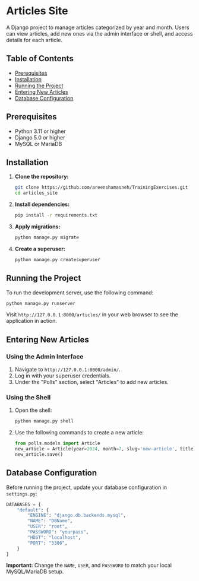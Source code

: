 # Articles Site

A Django project to manage articles categorized by year and month. Users can view articles, add new ones via the admin interface or shell, and access details for each article.

## Table of Contents

- [Prerequisites](#prerequisites)
- [Installation](#installation)
- [Running the Project](#running-the-project)
- [Entering New Articles](#entering-new-articles)
- [Database Configuration](#database-configuration)

## Prerequisites

- Python 3.11 or higher
- Django 5.0 or higher
- MySQL or MariaDB

## Installation

1. **Clone the repository:**

   ```bash
   git clone https://github.com/areenshamasneh/TrainingExercises.git
   cd articles_site
   ```

2. **Install dependencies:**

   ```bash
   pip install -r requirements.txt
   ```

3. **Apply migrations:**

   ```bash
   python manage.py migrate
   ```

4. **Create a superuser:**
   ```bash
   python manage.py createsuperuser
   ```

## Running the Project

To run the development server, use the following command:

```bash
python manage.py runserver
```

Visit `http://127.0.0.1:8000/articles/` in your web browser to see the application in action.

## Entering New Articles

### Using the Admin Interface

1. Navigate to `http://127.0.0.1:8000/admin/`.
2. Log in with your superuser credentials.
3. Under the "Polls" section, select "Articles" to add new articles.

### Using the Shell

1. Open the shell:

   ```bash
   python manage.py shell
   ```

2. Use the following commands to create a new article:

   ```python
   from polls.models import Article
   new_article = Article(year=2024, month=7, slug='new-article', title='New Article Title')
   new_article.save()
   ```

## Database Configuration

Before running the project, update your database configuration in `settings.py`:

```python
DATABASES = {
    "default": {
        "ENGINE": "django.db.backends.mysql",
        "NAME": "DBName",
        "USER": "root",
        "PASSWORD": "yourpass",
        "HOST": "localhost",
        "PORT": "3306",
    }
}
```

**Important:** Change the `NAME`, `USER`, and `PASSWORD` to match your local MySQL/MariaDB setup.
